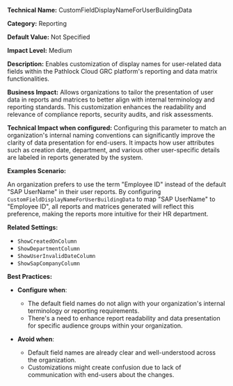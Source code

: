 **Technical Name:** CustomFieldDisplayNameForUserBuildingData

**Category:** Reporting

**Default Value:** Not Specified

**Impact Level:** Medium

**Description:** Enables customization of display names for user-related data fields within the Pathlock Cloud GRC platform's reporting and data matrix functionalities.

**Business Impact:** Allows organizations to tailor the presentation of user data in reports and matrices to better align with internal terminology and reporting standards. This customization enhances the readability and relevance of compliance reports, security audits, and risk assessments.

**Technical Impact when configured:** Configuring this parameter to match an organization's internal naming conventions can significantly improve the clarity of data presentation for end-users. It impacts how user attributes such as creation date, department, and various other user-specific details are labeled in reports generated by the system.

**Examples Scenario:** 

An organization prefers to use the term "Employee ID" instead of the default "SAP UserName" in their user reports. By configuring `CustomFieldDisplayNameForUserBuildingData` to map "SAP UserName" to "Employee ID", all reports and matrices generated will reflect this preference, making the reports more intuitive for their HR department.

**Related Settings:** 

- `ShowCreatedOnColumn`
- `ShowDepartmentColumn`
- `ShowUserInvalidDateColumn`
- `ShowSapCompanyColumn`

**Best Practices:** 

- **Configure when**:
  - The default field names do not align with your organization's internal terminology or reporting requirements.
  - There's a need to enhance report readability and data presentation for specific audience groups within your organization.
  
- **Avoid when**:
  - Default field names are already clear and well-understood across the organization.
  - Customizations might create confusion due to lack of communication with end-users about the changes.